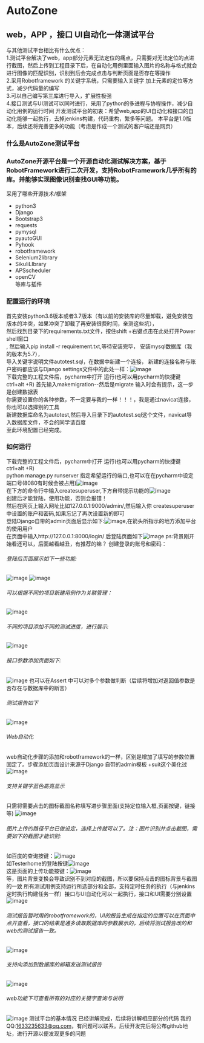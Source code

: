 # AutoZone
## web，APP ，接口 UI自动化一体测试平台<br>
与其他测试平台相比有什么优点：<br>
    1.测试平台解决了web，app部分元素无法定位的痛点，只需要对无法定位的点进行截图，然后上传到工程目录下后，在自动化用例里面输入图片的名称与格式就会进行图像的匹配识别，识别到后会完成点击与判断页面是否存在等操作<br>
    2.采用Robotframework 的关键字系统，只需要输入关键字 加上元素的定位等方式，减少代码量的编写<br>
    3.可以自己编写第三库进行导入，扩展性极强<br>
    4.接口测试与UI测试可以同时进行，采用了python的多进程与协程操作，减少自动化用例的运行时间
      开发测试平台的初衷：希望web,app的UI自动化和接口的自动化能够一起执行，去掉jenkins构建，代码重构，繁多等问题。
      本平台是1.0版本，后续还将完善更多的功能（考虑是作成一个测试的客户端还是网页）<br>

### 什么是AutoZone测试平台
### AutoZone开源平台是一个开源自动化测试解决方案，基于RobotFramework进行二次开发，支持RobotFramework几乎所有的库。并能够实现图像识别查找GUI等功能。
采用了哪些开源技术/框架
* python3<br>
* Django<br>
* Bootstrap3<br>
* requests<br>
* pymysql<br>
* pyautoGUI<br>
* Pyhook<br>
* robotframework<br>
* Selenium2library<br>
* SikuliLIbrary<br>
* APSscheduler<br>
* openCV<br>
等库与插件<br>
### 配置运行的环境
首先安装python3.6版本或者3.7版本（有以前的安装库的尽量卸载，避免安装包版本的冲突，如果冲突了卸载了再安装很费时间，亲测这些坑），<br>然后找到目录下的requirements.txt文件，按住shift +右键点击在此处打开Power shell窗口<br>, 然后输入pip install -r requirement.txt,等待安装完毕，
安装mysql数据库（我的版本为5.7），<br>
导入关键字说明文件autotest.sql，在数据中新建一个连接，
新建的连接名称与账户密码都应该与Django settings文件中的此处一样：![image](https://github.com/Wesly-Yu/AutoZone/blob/master/images/20190526221134.png)<br>
下载完整的工程文件后，pycharm中打开
运行(也可以用pycharm的快捷键ctrl+alt +R) 首先输入makemigration--然后是migrate 输入时会有提示，这一步是创建数据表<br>
你需要设置你的各种参数，不一定要与我的一样！！！，我是通过navicat连接，你也可以选择别的工具<br>
新建数据库命名为autotest,然后导入目录下的autotest.sql这个文件，navicat导入数据库文件，不会的同学请百度<br>
至此环境配置已经完成。
### 如何运行
下载完整的工程文件后，pycharm中打开
运行(也可以用pycharm的快捷键ctrl+alt +R)<br>
python manage.py runserver 指定希望运行的端口,也可以在在pycharm中设定端口号(8080有时候会被占用)![image](https://github.com/Wesly-Yu/AutoZone/blob/master/images/20190526222403.png)<br>
在下方的命令行中输入createsuperuser,下方自带提示功能的![image](https://github.com/Wesly-Yu/AutoZone/blob/master/images/2.png)<br>
创建后才能登陆，使用功能，否则会报错！<br>
然后在网页上输入网址比如127.0.0.1:9000/admin/,然后输入你 createsuperuser中设置的账户和密码,如果忘记了再次设置新的即可<br>
登陆Django自带的admin页面后显示如下:![image](https://github.com/Wesly-Yu/AutoZone/blob/master/images/3.png),在箭头所指示的地方添加平台的使用用户<br>
在页面中输入http://127.0.0.1:8000/login/ 后登陆页面如下![image](https://github.com/Wesly-Yu/AutoZone/blob/master/images/login.png)
ps:背景刚开始看还可以，后面越看越丑，有推荐的嘛？
创建登录的账号和密码：
###### 登陆后页面展示如下一些功能:
![image](https://github.com/Wesly-Yu/AutoZone/blob/master/images/tools.png)
![image](https://github.com/Wesly-Yu/AutoZone/blob/master/images/shouye.png)<br>
###### 可以根据不同的项目新建用例作为关联管理：<br>
![image](https://github.com/Wesly-Yu/AutoZone/blob/master/images/xiangmu.png)
###### 不同的项目添加不同的测试进度，进行展示:<br>
![image](https://github.com/Wesly-Yu/AutoZone/blob/master/images/jindu.png)
###### 接口参数添加页面如下:
![image](https://github.com/Wesly-Yu/AutoZone/blob/master/images/jiekou.png)
也可以在Assert 中可以对多个参数做判断（后续将增加对返回值参数是否存在与数据库中的断言）
###### 测试报告如下
![image](https://github.com/Wesly-Yu/AutoZone/blob/master/images/report.png)
###### Web自动化
web自动化步骤的添加和robotframework的一样，区别是增加了填写的参数位置固定了。步骤添加页面设计来源于Django 自带的admin模板 +suit这个美化过<br>
![image](https://github.com/Wesly-Yu/AutoZone/blob/master/images/web-ui.png)
###### 支持关键字蓝色高亮显示
只需将需要点击的图标截图名称填写进步骤里面(支持定位输入框,页面按键，链接等)
![image](https://github.com/Wesly-Yu/AutoZone/blob/master/images/picture.png)
###### 图片上传的路径平台已做设定，选择上传就可以了。注：图片识别并点击截图，需要如下的截图才能识别:<br>
如百度的查询按键：![image](https://github.com/Wesly-Yu/AutoZone/blob/master/images/baidu.png)<br>
如Testerhome的登陆按键![image](https://github.com/Wesly-Yu/AutoZone/blob/master/images/denglu.png)<br>
这是页面的上传功能按键：![image](https://github.com/Wesly-Yu/AutoZone/blob/master/images/update.png)<br>
等，图片背景变换会导致识别不到对应的截图，所以要保持点击的图标背景与截图的一致
所有测试用例支持运行所选部分和全部，支持定时任务的执行（与jenkins定时执行构建任务一样）接口与UI自动化可以一起执行，接口和UI需要分别设置<br>
![image](https://github.com/Wesly-Yu/AutoZone/blob/master/images/time.png)
###### 测试报告暂时用的robotframework的，UI的报告生成在指定的位置可以在页面中点开查看，接口的结果是通多读取数据库的参数展示的，后续将测试报告改的和web的测试报告一致。
![image](https://github.com/Wesly-Yu/AutoZone/blob/master/images/report.png)
###### 支持向添加到数据库的邮箱发送测试报告
![image](https://github.com/Wesly-Yu/AutoZone/blob/master/images/email.png)
###### web功能下可查看所有的对应的关键字查询与说明
![image](https://github.com/Wesly-Yu/AutoZone/blob/master/images/keywords.png)
测试平台的基本情况 已经讲解完成，后续将讲解相应部分的代码
我的QQ:1633235633@qq.com，有问题可以联系。后续开发完后将公布github地址，进行开源以便发现更多的问题

